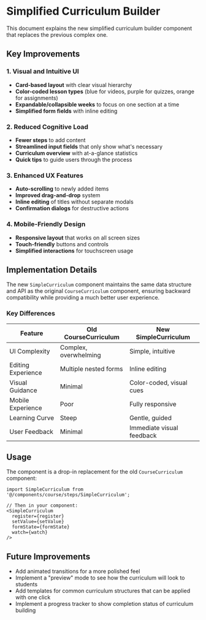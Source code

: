 # Simplified Curriculum Builder

This document explains the new simplified curriculum builder component that replaces the previous complex one.

## Key Improvements

### 1. Visual and Intuitive UI
- **Card-based layout** with clear visual hierarchy
- **Color-coded lesson types** (blue for videos, purple for quizzes, orange for assignments)
- **Expandable/collapsible weeks** to focus on one section at a time
- **Simplified form fields** with inline editing

### 2. Reduced Cognitive Load
- **Fewer steps** to add content
- **Streamlined input fields** that only show what's necessary
- **Curriculum overview** with at-a-glance statistics
- **Quick tips** to guide users through the process

### 3. Enhanced UX Features
- **Auto-scrolling** to newly added items
- **Improved drag-and-drop** system
- **Inline editing** of titles without separate modals
- **Confirmation dialogs** for destructive actions

### 4. Mobile-Friendly Design
- **Responsive layout** that works on all screen sizes
- **Touch-friendly** buttons and controls
- **Simplified interactions** for touchscreen usage

## Implementation Details

The new `SimpleCurriculum` component maintains the same data structure and API as the original `CourseCurriculum` component, ensuring backward compatibility while providing a much better user experience.

### Key Differences

| Feature | Old CourseCurriculum | New SimpleCurriculum |
|---------|---------------------|----------------------|
| UI Complexity | Complex, overwhelming | Simple, intuitive |
| Editing Experience | Multiple nested forms | Inline editing |
| Visual Guidance | Minimal | Color-coded, visual cues |
| Mobile Experience | Poor | Fully responsive |
| Learning Curve | Steep | Gentle, guided |
| User Feedback | Minimal | Immediate visual feedback |

## Usage

The component is a drop-in replacement for the old `CourseCurriculum` component:

```tsx
import SimpleCurriculum from '@/components/course/steps/SimpleCurriculum';

// Then in your component:
<SimpleCurriculum
  register={register}
  setValue={setValue}
  formState={formState}
  watch={watch}
/>
```

## Future Improvements

- Add animated transitions for a more polished feel
- Implement a "preview" mode to see how the curriculum will look to students
- Add templates for common curriculum structures that can be applied with one click
- Implement a progress tracker to show completion status of curriculum building 